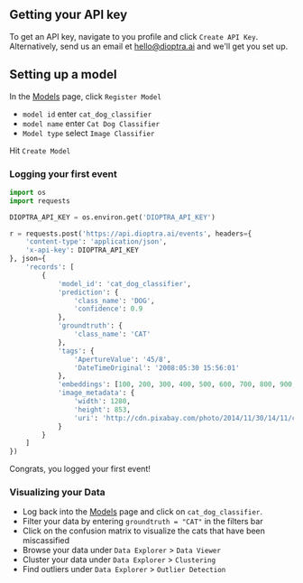 ## Getting your API key

To get an API key, navigate to you profile and click `Create API Key`. Alternatively, send us an email et hello@dioptra.ai and we'll get you set up.

## Setting up a model

In the [Models](/models) page, click `Register Model`

- `model id` enter `cat_dog_classifier`
- `model name` enter `Cat Dog Classifier`
- `Model type` select `Image Classifier`

Hit `Create Model`

### Logging your first event

```python
import os
import requests

DIOPTRA_API_KEY = os.environ.get('DIOPTRA_API_KEY')

r = requests.post('https://api.dioptra.ai/events', headers={
    'content-type': 'application/json',
    'x-api-key': DIOPTRA_API_KEY
}, json={
    'records': [
        {
            'model_id': 'cat_dog_classifier',
            'prediction': {
                'class_name': 'DOG',
                'confidence': 0.9
            },
            'groundtruth': {
                'class_name': 'CAT'
            },
            'tags': {
                'ApertureValue': '45/8',
                'DateTimeOriginal': '2008:05:30 15:56:01'
            },
            'embeddings': [100, 200, 300, 400, 500, 600, 700, 800, 900, 1000],
            'image_metadata': {
                'width': 1280,
                'height': 853,
                'uri': 'http://cdn.pixabay.com/photo/2014/11/30/14/11/cat-551554_1280.jpg'
            }
        }
    ]
})
```

Congrats, you logged your first event!

### Visualizing your Data

* Log back into the [Models](/models) page and click on `cat_dog_classifier`.
* Filter your data by entering `groundtruth = "CAT"` in the filters bar
* Click on the confusion matrix to visualize the cats that have been miscassified
* Browse your data under `Data Explorer` > `Data Viewer`
* Cluster your data under `Data Explorer` > `Clustering`
* Find outliers under `Data Explorer` > `Outlier Detection`
